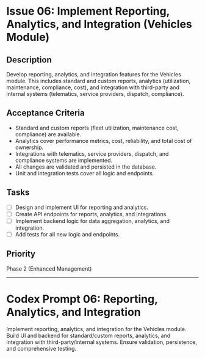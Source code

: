 # Issue 06: Implement Reporting, Analytics, and Integration (Vehicles Module)

## Description
Develop reporting, analytics, and integration features for the Vehicles module. This includes standard and custom reports, analytics (utilization, maintenance, compliance, cost), and integration with third-party and internal systems (telematics, service providers, dispatch, compliance).

## Acceptance Criteria
- Standard and custom reports (fleet utilization, maintenance cost, compliance) are available.
- Analytics cover performance metrics, cost, reliability, and total cost of ownership.
- Integrations with telematics, service providers, dispatch, and compliance systems are implemented.
- All changes are validated and persisted in the database.
- Unit and integration tests cover all logic and endpoints.

## Tasks
- [ ] Design and implement UI for reporting and analytics.
- [ ] Create API endpoints for reports, analytics, and integrations.
- [ ] Implement backend logic for data aggregation, analytics, and integration.
- [ ] Add tests for all new logic and endpoints.

## Priority
Phase 2 (Enhanced Management)

---

# Codex Prompt 06: Reporting, Analytics, and Integration

Implement reporting, analytics, and integration for the Vehicles module. Build UI and backend for standard/custom reports, analytics, and integration with third-party/internal systems. Ensure validation, persistence, and comprehensive testing.